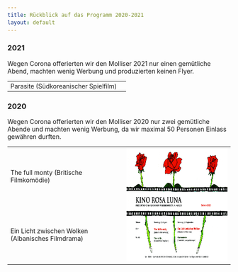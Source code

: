 ```yaml
---
title: Rückblick auf das Programm 2020-2021
layout: default
---
```


### 2021

Wegen Corona offerierten wir den Molliser 2021 nur einen gemütliche Abend, machten wenig Werbung und produzierten keinen Flyer.

<table class='program'>
    <tr>
    <td class='program'>
Parasite (Südkoreanischer Spielfilm)
  </td>
    <td rowspan="4" class="program-td" >
    </td>
    </tr>
</table>

### 2020

Wegen Corona offerierten wir den Molliser 2020 nur zwei gemütliche Abende und machten wenig Werbung, da wir maximal 50 Personen Einlass gewähren durften.

<table class='program'>
    <tr>
    <td class='program'>
The full monty (Britische Filmkomödie)
  </td>
    <td rowspan="4" class="program-td" >
    <a href="archiv/Flyer_2020.pdf">
    <img src="archiv/Flyer_2020.png" alt="Flyer 2020" height="256" >
    </a>
    </td>
    </tr>
    <tr><td>
Ein Licht zwischen Wolken (Albanisches Filmdrama)
    </td></tr>
</table>
